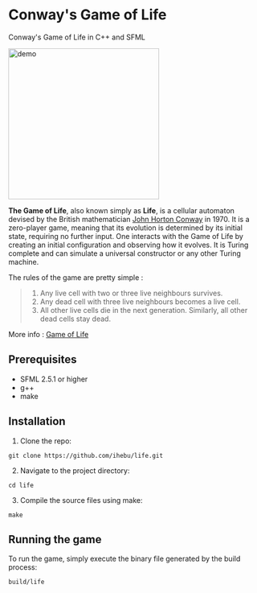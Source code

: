 # Conway's Game of Life

Conway's Game of Life in C++ and SFML

<img src="https://upload.wikimedia.org/wikipedia/commons/e/e5/Gospers_glider_gun.gif" alt="demo" width="300" height="300"/>  


**The Game of Life**, also known simply as **Life**, is a cellular automaton devised by the British mathematician [John Horton Conway](https://en.wikipedia.org/wiki/John_Horton_Conway) in 1970. It is a zero-player game, meaning that its evolution is determined by its initial state, requiring no further input. One interacts with the Game of Life by creating an initial configuration and observing how it evolves. It is Turing complete and can simulate a universal constructor or any other Turing machine.

The rules of the game are pretty simple : 

> 1. Any live cell with two or three live neighbours survives.
> 2. Any dead cell with three live neighbours becomes a live cell.
> 3. All other live cells die in the next generation. Similarly, all other dead cells stay dead.


More info : [Game of Life](https://en.wikipedia.org/wiki/Conway's_Game_of_Life)


## Prerequisites

- SFML 2.5.1 or higher
- g++
- make


## Installation

1. Clone the repo:

```
git clone https://github.com/ihebu/life.git
```

2. Navigate to the project directory:

```
cd life
```

3. Compile the source files using make: 

```
make
```


## Running the game

To run the game, simply execute the binary file generated by the build process:

```
build/life
```